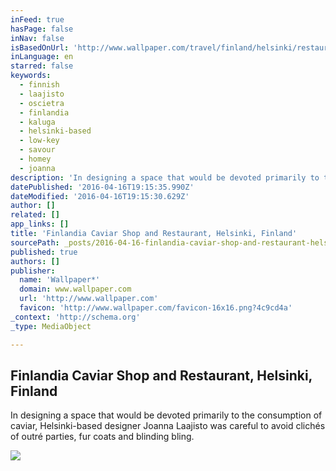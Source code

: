 ```yaml
---
inFeed: true
hasPage: false
inNav: false
isBasedOnUrl: 'http://www.wallpaper.com/travel/finland/helsinki/restaurants/finlandia-caviar-shop-and-restaurant'
inLanguage: en
starred: false
keywords:
  - finnish
  - laajisto
  - oscietra
  - finlandia
  - kaluga
  - helsinki-based
  - low-key
  - savour
  - homey
  - joanna
description: 'In designing a space that would be devoted primarily to the consumption of caviar, Helsinki-based designer Joanna Laajisto was careful to avoid clichés of outré parties, fur coats and blinding bling.'
datePublished: '2016-04-16T19:15:35.990Z'
dateModified: '2016-04-16T19:15:30.629Z'
author: []
related: []
app_links: []
title: 'Finlandia Caviar Shop and Restaurant, Helsinki, Finland'
sourcePath: _posts/2016-04-16-finlandia-caviar-shop-and-restaurant-helsinki-finland-or-tr.md
published: true
authors: []
publisher:
  name: 'Wallpaper*'
  domain: www.wallpaper.com
  url: 'http://www.wallpaper.com'
  favicon: 'http://www.wallpaper.com/favicon-16x16.png?4c9cd4a'
_context: 'http://schema.org'
_type: MediaObject

---
```

<article style=""><h1>Finlandia Caviar Shop and Restaurant, Helsinki, Finland </h1><p>In designing a space that would be devoted primarily to the consumption of caviar, Helsinki-based designer Joanna Laajisto was careful to avoid clichés of outré parties, fur coats and blinding bling.</p><img src="https://s3-us-west-2.amazonaws.com/the-grid-img/p/8c8437362b3171b8de06740c000ce5c4fbf34d9d.jpg" /></article>